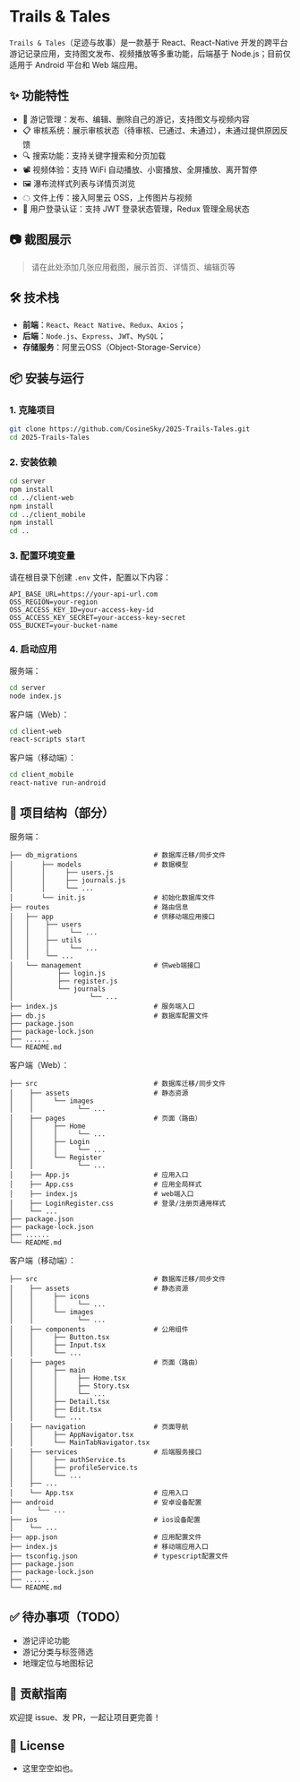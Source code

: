 # Trails & Tales

`Trails & Tales`（足迹与故事）是一款基于 React、React-Native 开发的跨平台游记记录应用，支持图文发布、视频播放等多重功能，后端基于 Node.js；目前仅适用于 Android 平台和 Web 端应用。



## ✨ 功能特性

- 📝 游记管理：发布、编辑、删除自己的游记，支持图文与视频内容
- 📋 审核系统：展示审核状态（待审核、已通过、未通过），未通过提供原因反馈
- 🔍 搜索功能：支持关键字搜索和分页加载
- 📽 视频体验：支持 WiFi 自动播放、小窗播放、全屏播放、离开暂停
- 🖼 瀑布流样式列表与详情页浏览
- ☁ 文件上传：接入阿里云 OSS，上传图片与视频
- 🔐 用户登录认证：支持 JWT 登录状态管理，Redux 管理全局状态



## 📷 截图展示

> 请在此处添加几张应用截图，展示首页、详情页、编辑页等



## 🛠 技术栈

- **前端**：`React`、`React Native`、`Redux`、`Axios`；
- **后端**：`Node.js`、`Express`、`JWT`、`MySQL`；
- **存储服务**：阿里云OSS（Object-Storage-Service）



## 📦 安装与运行

### 1. 克隆项目

```bash
git clone https://github.com/CosineSky/2025-Trails-Tales.git
cd 2025-Trails-Tales
```

### 2. 安装依赖

```bash
cd server
npm install
cd ../client-web
npm install
cd ../client_mobile
npm install
cd ..
```

### 3. 配置环境变量

请在根目录下创建 `.env` 文件，配置以下内容：

```properties
API_BASE_URL=https://your-api-url.com
OSS_REGION=your-region
OSS_ACCESS_KEY_ID=your-access-key-id
OSS_ACCESS_KEY_SECRET=your-access-key-secret
OSS_BUCKET=your-bucket-name
```

### 4. 启动应用

服务端：

```bash
cd server
node index.js
```

客户端（Web）：

```bash
cd client-web
react-scripts start
```

客户端（移动端）：

```bash
cd client_mobile
react-native run-android
```


## 📁 项目结构（部分）

服务端：

```
├── db_migrations                   # 数据库迁移/同步文件
│       ├── models                  # 数据模型
│       │     ├── users.js         
│       │     ├── journals.js
│       │     └── ...
│       └── init.js                 # 初始化数据库文件
├── routes                          # 路由信息
│   ├── app                         # 供移动端应用接口
│   │    ├── users      
│   │    │     └── ... 
│   │    ├── utils
│   │    │     └── ... 
│   │    └── ...
│   └── management                  # 供web端接口
│           ├── login.js         
│           ├── register.js
│           └── journals
│                   └── ...
├── index.js                        # 服务端入口
├── db.js                           # 数据库配置文件
├── package.json
├── package-lock.json
├── ......
└── README.md
```

客户端（Web）：

```
├── src                             # 数据库迁移/同步文件
│    ├── assets                     # 静态资源
│    │     └── images         
│    │           └── ...
│    ├── pages                      # 页面（路由）
│    │     ├── Home      
│    │     │     └── ...   
│    │     ├── Login
│    │     │     └── ...
│    │     └── Register
│    │           └── ...
│    ├── App.js                     # 应用入口
│    ├── App.css                    # 应用全局样式
│    ├── index.js                   # web端入口
│    ├── LoginRegister.css          # 登录/注册页通用样式
│    └── ...
├── package.json
├── package-lock.json
├── ......
└── README.md
```

客户端（移动端）：

```
├── src                             # 数据库迁移/同步文件
│    ├── assets                     # 静态资源
│    │     ├── icons         
│    │     │     └── ...
│    │     └── images         
│    │           └── ...
│    ├── components                 # 公用组件
│    │     ├── Button.tsx   
│    │     ├── Input.tsx  
│    │     └── ...  
│    ├── pages                      # 页面（路由）
│    │     ├── main      
│    │     │     ├── Home.tsx   
│    │     │     ├── Story.tsx   
│    │     │     └── ...   
│    │     ├── Detail.tsx
│    │     ├── Edit.tsx
│    │     └── ...
│    ├── navigation                 # 页面导航
│    │     ├── AppNavigator.tsx   
│    │     └── MainTabNavigator.tsx  
│    ├── services                   # 后端服务接口
│    │     ├── authService.ts   
│    │     ├── profileService.ts   
│    │     └── ...  
│    ├── ...   
│    └── App.tsx                    # 应用入口
├── android                         # 安卓设备配置
│      └── ...  
├── ios                             # ios设备配置
│    └── ...  
├── app.json                        # 应用配置文件
├── index.js                        # 移动端应用入口
├── tsconfig.json                   # typescript配置文件
├── package.json
├── package-lock.json
├── ......
└── README.md
```


## ✅ 待办事项（TODO）

-  游记评论功能
-  游记分类与标签筛选
-  地理定位与地图标记


## 🤝 贡献指南

欢迎提 issue、发 PR，一起让项目更完善！


## 📄 License

- 这里空空如也。
